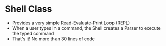 # Shell Class
* Provides a very simple Read-Evaluate-Print Loop (REPL)
* When a user types in a command, the Shell creates a Parser to execute the typed command
* That's it! No more than 30 lines of code